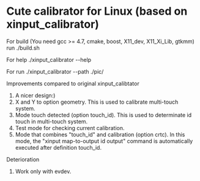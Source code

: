 # Cute calibrator for Linux (based on xinput_calibrator)

For build (You need gcc >= 4.7, cmake, boost, X11_dev, X11_Xi_Lib, gtkmm)
run ./build.sh

For help
./xinput_calibrator --help

For run
./xinput_calibrator --path ./pic/

Improvements compared to original xinput_calibtator
1. A nicer design:)
2. X and Y to option geometry. This is used to calibrate multi-touch system.
3. Mode touch detected (option touch_id). This is used to determinate id touch in multi-touch system.
4. Test mode for checking current calibration.
5. Mode that combines "touch_id" and calibration (option crtc). In this mode, the "xinput map-to-output id output" command is automatically executed after definition touch_id.

Deterioration
1. Work only with evdev.
